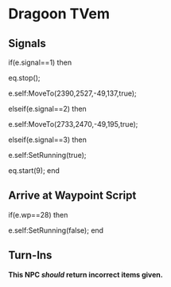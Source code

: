 # Dragoon TVem
## Signals

if(e.signal==1) then


eq.stop();


e.self:MoveTo(2390,2527,-49,137,true);

elseif(e.signal==2) then


e.self:MoveTo(2733,2470,-49,195,true);

elseif(e.signal==3) then


e.self:SetRunning(true);


eq.start(9);
end

## Arrive at Waypoint Script

if(e.wp==28) then


e.self:SetRunning(false);
end

## Turn-Ins



**This NPC *should* return incorrect items given.**





